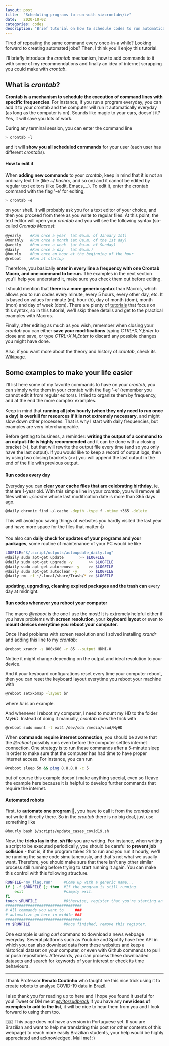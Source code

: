 ```yaml
---
layout: post
title:  "Scheduling programs to run with <i>crontab</i>"
date:   2020-10-02
categories: codes
description: "Brief tutorial on how to schedule codes to run automatically on Ubuntu."
---
```


Tired of repeating the same command every once-in-a while? Looking forward to creating automated jobs? Then, I think you'll enjoy this tutorial. 

I'll briefly introduce the *crontab* mechanism, how to add commands to it with some of my recommendations and finally an idea of internet scrapping you could make with *crontab*.

## What is *crontab*?

**Crontab is a mechanism to schedule the execution of command lines with specific frequencies**. For instance, if you run a program everyday, you can add it to your crontab and the computer will run it automatically everyday (as long as the computer is on). Sounds like magic to your ears, doesn't it? Yes, it will save you lots of work. 

During any terminal session, you can enter the command line
```sh
> crontab -l
```
and it will **show you all scheduled commands** for your user (each user has different *crontab*s). 

#### How to edit it

When **adding new commands** to your *crontab*, keep in mind that it is not an ordinary text file (like *~/.bashrc*, and so on) and it cannot be edited by regular text editors (like Gedit, Emacs,...). To edit it, enter the crontab command with the flag '-e' for editing,
```sh
> crontab -e
```
on your shell. It will probably ask you for a text editor of your choice, and then you proceed from there as you write to regular files.  At this point, the text editor will open your *crontab* and you will see the following syntax (so-called *Crontab Macros*):

```sh
@yearly    #Run once a year  (at 0a.m. of January 1st)
@monthly   #Run once a month (at 0a.m. of the 1st day)
@weekly	   #Run once a week  (at 0a.m. of Sunday)
@daily     #Run once a day   (at 0a.m.)
@hourly	   #Run once an hour at the beginning of the hour
@reboot	   #Run at startup
```
Therefore, you basically **enter in every line a frequency with one Crontab Macro, and one command to be run.** The examples in the next section you'll help you understand it, make sure you check them out before editing.

I should mention that **there is a more generic syntax** than Macros, which allows you to run codes every minute, every 5 hours, every other day, etc. It is based on values for minute (m), hour (h), day of month (dom), month (mon) and day of week (dom). There are plenty of [tutorials](https://code.tutsplus.com/tutorials/scheduling-tasks-with-cron-jobs--net-8800) that focus on this syntax, so in this tutorial, we'll skip these details and get to the practical examples with Macros.

Finally, after editing as much as you wish, remember when closing your *crontab* you can either **save your modifications** typing *CTRL+X*,*Y*,*Enter* to close and save, or type *CTRL+X*,*N*,*Enter* to discard any possible changes you might have done.

Also, if you want more about the theory and history of *crontab*, check its [Wikipage](https://en.wikipedia.org/wiki/Cron). 

## Some examples to make your life easier
I'll list here some of my favorite commands to have on your *crontab*, you can simply write them in your crontab with the flag '-e' (remember you cannot edit it from regular editors). I tried to organize them by frequency, and at the end the more complex examples.

Keep in mind that **running all jobs hourly (when they only need to run once a day) is overkill for resources if it is not extremely necessary**, and might slow down other processes. That is why I start with daily frequencies, but examples are very interchangeable.

Before getting to business, a reminder: **writing the output of a command to an output-file is highly recommended** and it can be done with a closing bracket (>), but that will rewrite the output file every time (and so you only have the last output). If you would like to keep a record of output logs, then by using two closing brackets (>\>) you will append the last output in the end of the file with previous output. 

#### Run codes every day

Everyday you can **clear your cache files that are celebrating birthday**, ie. that are 1-year old. With this simple line in your *crontab*, you will remove all files within *~/.cache* whose last modification date is more than 365 days ago.
```sh
@daily chronic find ~/.cache -depth -type f -mtime +365 -delete
```
This will avoid you saving things of websites you hardly visited the last year and have more space for the files that matter :+1:

You also can **daily check for updates of your programs and your packages**, some routine of maintenance of your PC would be like
```sh
LOGFILE="$/.script/outputs/autoupdate_daily.log"
@daily sudo apt-get update 	     >> $LOGFILE
@daily sudo apt-get upgrade -y       >> $LOGFILE
@daily sudo apt-get autoremove -y    >> $LOGFILE
@daily sudo apt-get autoclean -y     >> $LOGFILE
@daily rm -rf ~/.local/share/Trash/* >> $LOGFILE
```
**updating, upgrading, cleaning expired packages and the trash can** every day at midnight. 

#### Run codes whenever you reboot your computer

The macro *@reboot* is the one I use the most! It is extremely helpful either if you have problems with **screen resolution**, your **keyboard layout** or even to **mount devices everytime you reboot your computer**. 

Once I had problems with screen resolution and I solved installing *xrandr* and adding this line to my *crontab*:
```sh
@reboot xrandr -s 800x600 -r 85 --output HDMI-0
```
Notice it might change depending on the output and ideal resolution to your device. 

And it your keyboard configurations reset every time your computer reboot, then you can reset the keyboard layout everytime you reboot your machine with
```sh
@reboot setxkbmap -layout br
```
where *br* is an example. 

And whenever I reboot my computer, I need to mount my HD to the folder *MyHD*. Instead of doing it manually, *crontab* does the trick with
```sh
@reboot sudo mount -t ext4 /dev/sda /media/vsud/MyHD
```

When **commands require internet connection**, you should be aware that the *@reboot* possibly runs even before the computer settles internet connection. One strategy is to run these commands after a 5-minute sleep in order to make sure that the computer has had time to have proper internet access. For instance, you can run
```sh
@reboot sleep 5m && ping 8.8.8.8 -c 5
```
but of course this example doesn't make anything special, even so I leave the example here because it is helpful to develop further commands that require the internet. 

#### Automated robots

First, to **automate one program** :robot:, you have to call it from the *crontab* and not write it directly there. So in the *crontab* there is no big deal, just use something like
```sh
@hourly bash $/scripts/update_cases_covid19.sh
```

Now, the **tricks lay in the *.sh* file** you are writing. For instance, when writing a script to be executed periodically, you should be careful to **prevent job collision** - that is, if the program takes 2h to run and you run it hourly, we'll be running the same code simultaneously, and that's not what we usually want. 
Therefore, you should make sure that there isn't any other similar process still running before trying to start running it again. You can make this control with this following structure.

```sh
RUNFILE="my_flag.run"     #Come up with a generic name...
if [ -f $RUNFILE ]; then  #If the program is still running
    exit                  #simply exit. 
fi
touch $RUNFILE            #Otherwise, register that you're starting an execution.
##################################
# All commands you want to     ###
# automatize go here in middle ###
##################################
rm $RUNFILE               #Once finished, remove this register. 
```

One example is using *curl* command to download a news webpage everyday. Several platforms such as Youtube and Spotify have free API in which you can also download data from these websites and keep a historical dataset on your computer, or even with Github commands to pull or push repositories.  Afterwards, you can process these downloaded datasets and search for keywords of your interest or check its time behaviours. 


***

I thank Professor **Renato Coutinho** who taught me this nice trick using it to create robots to analyse COVID-19 data in Brazil. 

I also thank you for reading up to here and I hope you found it useful for you! Tweet or DM me at *[@vitorsudbrack](https://twitter.com/vitorsudbrack)* if you have any **new ideas of exemples to add to the list**, it will be nice to hear them from you and I look forward to using them too.

:brazil: This page does not have a version in Portuguese yet. If you are Brazilian and want to help me translating this post (or other contents of this webpage) to reach more easily Brazilian students, your help would be highly appreciated and acknowledged. Mail me! :)

